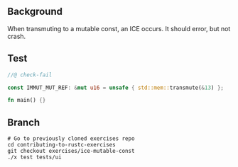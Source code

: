 ## Background

When transmuting to a mutable const, an ICE occurs. It should error, but not crash.

## Test

```rust
//@ check-fail

const IMMUT_MUT_REF: &mut u16 = unsafe { std::mem::transmute(&13) };

fn main() {}
```

## Branch

```
# Go to previously cloned exercises repo
cd contributing-to-rustc-exercises
git checkout exercises/ice-mutable-const
./x test tests/ui
```
